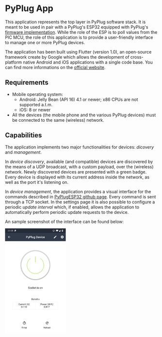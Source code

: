 # PyPlug App

This application represents the top layer in PyPlug software stack. It is meant to be used in pair with a PyPlug's ESP32 equipped with PyPlug's [firmware implementation](https://github.com/Maldus512/PyPlugESP32). While the role of the ESP is to poll values from the PIC MCU, the role of this application is to provide a user-friendly interface to manage one or more PyPlug devices.

The application has been built using Flutter (version 1.0), an open-source framework create by Google which allows the development of cross-platform native Android and iOS applications with a single code base.
You can find more informations on the [official website](http://flutter.io/).

## Requirements

- Mobile operating system:
  - Android: Jelly Bean (API 16) 4.1 or newer; x86 CPUs are not supported a.t.m.
  - iOS: 8 or newer
- All the devices (the mobile phone and the various PyPlug devices) must be connected to the same (wireless) network.

## Capabilities

The application implements two major functionalities for devices: *dicovery* and *management*.

In *device discovery*, available (and compatible) devices are discovered by the means of a UDP broadcast, with a custom payload, over the (wireless) network. Newly discovered devices are presented with a green badge. Every device is displayed with its current address inside the network, as well as the port it's listening on.

In *device management*, the application provides a visual interface for the commands described in [PyPlugESP32 github page](https://github.com/Maldus512/PyPlugESP32). Every command is sent through a TCP socket. In the settings page it is also possible to configure a periodic *update interval* which, if enabled, allows the application to automatically perform periodic update requests to the device.

An sample screenshot of the interface can be found below:

<img src="/assets/images/samples/sample.png" width="200" alt="application_sample">
